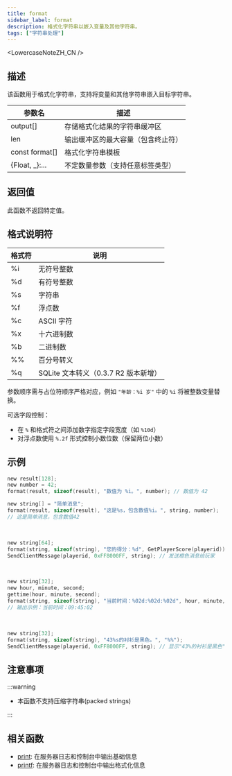 ```yaml
---
title: format
sidebar_label: format
description: 格式化字符串以嵌入变量及其他字符串。
tags: ["字符串处理"]
---
```


<LowercaseNoteZH_CN />

## 描述

该函数用于格式化字符串，支持将变量和其他字符串嵌入目标字符串。

| 参数名            | 描述                               |
| ----------------- | ---------------------------------- |
| output[]          | 存储格式化结果的字符串缓冲区       |
| len               | 输出缓冲区的最大容量（包含终止符） |
| const format[]    | 格式化字符串模板                   |
| \{Float, \_\}:... | 不定数量参数（支持任意标签类型）   |

## 返回值

此函数不返回特定值。

## 格式说明符

| 格式符 | 说明                                 |
| ------ | ------------------------------------ |
| %i     | 无符号整数                           |
| %d     | 有符号整数                           |
| %s     | 字符串                               |
| %f     | 浮点数                               |
| %c     | ASCII 字符                           |
| %x     | 十六进制数                           |
| %b     | 二进制数                             |
| %%     | 百分号转义                           |
| %q     | SQLite 文本转义（0.3.7 R2 版本新增） |

参数顺序需与占位符顺序严格对应，例如 `"年龄：%i 岁"` 中的 `%i` 将被整数变量替换。

可选字段控制：

- 在 `%` 和格式符之间添加数字指定字段宽度（如 `%10d`）
- 对浮点数使用 `%.2f` 形式控制小数位数（保留两位小数）

## 示例

```c
new result[128];
new number = 42;
format(result, sizeof(result), "数值为 %i。", number); // 数值为 42

new string[] = "简单消息";
format(result, sizeof(result), "这是%s，包含数值%i。", string, number);
// 这是简单消息，包含数值42
```

<br />

```c
new string[64];
format(string, sizeof(string), "您的得分：%d", GetPlayerScore(playerid));
SendClientMessage(playerid, 0xFF8000FF, string); // 发送橙色消息给玩家
```

<br />

```c
new string[32];
new hour, minute, second;
gettime(hour, minute, second);
format(string, sizeof(string), "当前时间：%02d:%02d:%02d", hour, minute, second);
// 输出示例：当前时间：09:45:02
```

<br />

```c
new string[32];
format(string, sizeof(string), "43%s的衬衫是黑色。", "%%");
SendClientMessage(playerid, 0xFF8000FF, string); // 显示"43%的衬衫是黑色"
```

## 注意事项

:::warning

- 本函数不支持压缩字符串(packed strings)

:::

## 相关函数

- [print](print): 在服务器日志和控制台中输出基础信息
- [printf](printf): 在服务器日志和控制台中输出格式化信息